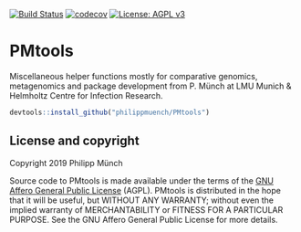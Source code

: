 [![Build Status](https://travis-ci.org/philippmuench/PMtools.svg?branch=master)](https://travis-ci.org/philippmuench/PMtools)
[![codecov](https://codecov.io/gh/philippmuench/PMtools/branch/master/graph/badge.svg)](https://codecov.io/gh/philippmuench/PMtools)
[![License: AGPL v3](https://img.shields.io/badge/License-AGPL%20v3-blue.svg)](https://www.gnu.org/licenses/agpl-3.0)

# PMtools

Miscellaneous helper functions mostly for comparative genomics, metagenomics and package development from P. Münch at LMU Munich & Helmholtz Centre for Infection Research.

```r
devtools::install_github("philippmuench/PMtools")
```

## License and copyright
Copyright 2019 Philipp Münch

Source code to PMtools is made available under the terms of the [GNU Affero General Public License](LICENSE.txt) (AGPL). PMtools is distributed in the hope that it will be useful, but WITHOUT ANY WARRANTY; without even the implied warranty of MERCHANTABILITY or FITNESS FOR A PARTICULAR PURPOSE. See the GNU Affero General Public License for more details.


